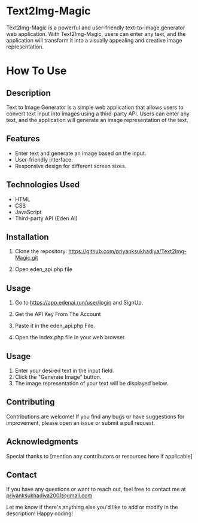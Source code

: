 # Text2Img-Magic
Text2Img-Magic is a powerful and user-friendly text-to-image generator web application. With Text2Img-Magic, users can enter any text, and the application will transform it into a visually appealing and creative image representation.


# How To Use

## Description

Text to Image Generator is a simple web application that allows users to convert text input into images using a third-party API. Users can enter any text, and the application will generate an image representation of the text.

## Features

- Enter text and generate an image based on the input.
- User-friendly interface.
- Responsive design for different screen sizes.

## Technologies Used

- HTML
- CSS
- JavaScript
- Third-party API (Eden AI)

## Installation

1. Clone the repository:
https://github.com/priyanksukhadiya/Text2Img-Magic.git

2. Open eden_api.php file 
## Usage

1. Go to https://app.edenai.run/user/login and SignUp.
2. Get the API Key From The Account
3. Paste it in the eden_api.php File.

4. Open the index.php file in your web browser.

## Usage

1. Enter your desired text in the input field.
2. Click the "Generate Image" button.
3. The image representation of your text will be displayed below.

## Contributing

Contributions are welcome! If you find any bugs or have suggestions for improvement, please open an issue or submit a pull request.


## Acknowledgments

Special thanks to [mention any contributors or resources here if applicable]

## Contact

If you have any questions or want to reach out, feel free to contact me at priyanksukhadiya2001@gmail.com


Let me know if there's anything else you'd like to add or modify in the description! Happy coding!

